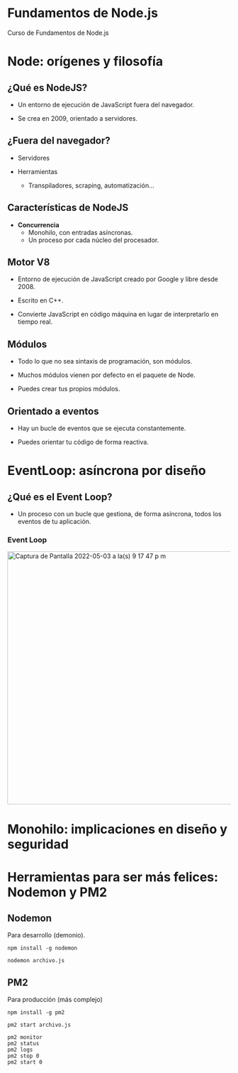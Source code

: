 # Fundamentos de Node.js
Curso de Fundamentos de Node.js

# Node: orígenes y filosofía

## ¿Qué es NodeJS?

- Un entorno de ejecución de JavaScript fuera del navegador.

- Se crea en 2009, orientado a servidores.

## ¿Fuera del navegador?

- Servidores

- Herramientas 
    - Transpiladores, scraping, automatización...

## Características de NodeJS

- **Concurrencia**
    - Monohilo, con entradas asíncronas.
    - Un proceso por cada núcleo del procesador.

## Motor V8

- Entorno de ejecución de JavaScript creado por Google y libre desde 2008.

- Escrito en C++.

- Convierte JavaScript en código máquina en lugar de interpretarlo en tiempo real.

## Módulos

- Todo lo que no sea sintaxis de programación, son módulos.

- Muchos módulos vienen por defecto en el paquete de Node.

- Puedes crear tus propios módulos.

## Orientado a eventos

- Hay un bucle de eventos que se ejecuta constantemente.

- Puedes orientar tu código de forma reactiva.

# EventLoop: asíncrona por diseño

## ¿Qué es el Event Loop?

- Un proceso con un bucle que gestiona, de forma asíncrona, todos los eventos de tu aplicación.

### Event Loop

<img width="570" alt="Captura de Pantalla 2022-05-03 a la(s) 9 17 47 p m" src="https://user-images.githubusercontent.com/56992179/170213487-02f785b2-6c43-4d22-b103-542b89dd8edc.png">

# Monohilo: implicaciones en diseño y seguridad

# Herramientas para ser más felices: Nodemon y PM2

## Nodemon

Para desarrollo (demonio).

```
npm install -g nodemon

nodemon archivo.js
```

## PM2

Para producción (más complejo)

```
npm install -g pm2

pm2 start archivo.js

pm2 monitor
pm2 status
pm2 logs
pm2 stop 0
pm2 start 0
```
